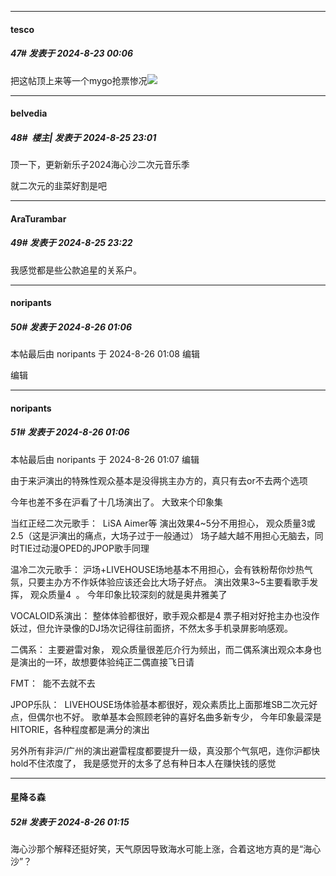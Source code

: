 ﻿
*****

####  tesco  
##### 47#       发表于 2024-8-23 00:06

把这帖顶上来等一个mygo抢票惨况<img src="https://static.saraba1st.com/image/smiley/face2017/067.png" referrerpolicy="no-referrer">


*****

####  belvedia  
##### 48#         楼主| 发表于 2024-8-25 23:01

顶一下，更新新乐子2024海心沙二次元音乐季

就二次元的韭菜好割是吧


*****

####  AraTurambar  
##### 49#       发表于 2024-8-25 23:22

我感觉都是些公款追星的关系户。


*****

####  noripants  
##### 50#       发表于 2024-8-26 01:06

 本帖最后由 noripants 于 2024-8-26 01:08 编辑 

编辑

*****

####  noripants  
##### 51#       发表于 2024-8-26 01:06

 本帖最后由 noripants 于 2024-8-26 01:07 编辑 

由于来沪演出的特殊性观众基本是没得挑主办方的，真只有去or不去两个选项

今年也差不多在沪看了十几场演出了。 大致来个印象集

当红正经二次元歌手：  LiSA Aimer等 演出效果4~5分不用担心， 观众质量3或2.5（这是沪演出的痛点，大场子过于一般通过） 场子越大越不用担心无脑去，同时TIE过动漫OPED的JPOP歌手同理

温冷二次元歌手： 沪场+LIVEHOUSE场地基本不用担心，会有铁粉帮你炒热气氛，只要主办方不作妖体验应该还会比大场子好点。 演出效果3~5主要看歌手发挥， 观众质量4  。 今年印象比较深刻的就是奥井雅美了

VOCALOID系演出： 整体体验都很好，歌手观众都是4 票子相对好抢主办也没作妖过，但允许录像的DJ场次记得往前面挤，不然太多手机录屏影响感观。

二偶系： 主要避雷对象， 观众质量很差厄介行为频出，而二偶系演出观众本身也是演出的一环，故想要体验纯正二偶直接飞日请

FMT：  能不去就不去

JPOP乐队：  LIVEHOUSE场体验基本都很好，观众素质比上面那堆SB二次元好点，但偶尔也不好。 歌单基本会照顾老钟的喜好名曲多新专少， 今年印象最深是HITORIE，各种程度都是满分的演出

另外所有非沪/广州的演出避雷程度都要提升一级，真没那个气氛吧，连你沪都快hold不住浓度了， 我是感觉开的太多了总有种日本人在赚快钱的感觉


*****

####  星降る森  
##### 52#       发表于 2024-8-26 01:15

海心沙那个解释还挺好笑，天气原因导致海水可能上涨，合着这地方真的是“海心沙”？

